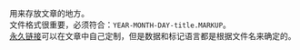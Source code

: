 用来存放文章的地方。  
文件格式很重要，必须符合：`YEAR-MONTH-DAY-title.MARKUP`。  
[永久链接](http://jekyllcn.com/docs/permalinks/)可以在文章中自己定制，但是数据和标记语言都是根据文件名来确定的。

